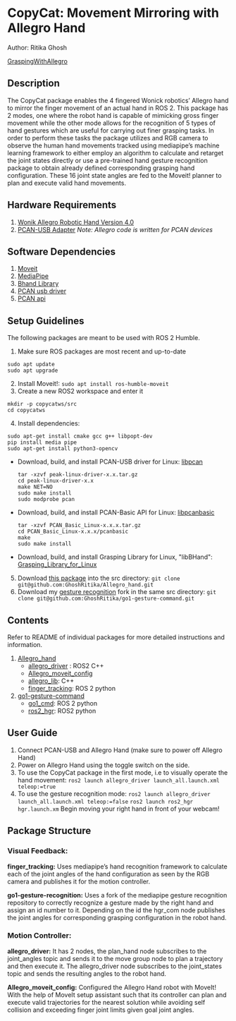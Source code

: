 # CopyCat: Movement Mirroring with Allegro Hand
Author: Ritika Ghosh

[GraspingWithAllegro](https://user-images.githubusercontent.com/60728026/226075105-37d79943-52b6-4db4-8c63-c11b21a8843d.mp4)

## **Description**
The CopyCat package enables the 4 fingered Wonick robotics’ Allegro hand to mirror the finger movement of an actual hand in ROS 2. This package has 2 modes, one where the robot hand is capable of mimicking gross finger movement while the other mode allows for the recognition of 5 types of hand gestures which are useful for carrying out finer grasping tasks. In order to perform these tasks the package utilizes and RGB camera to observe the human hand movements tracked using mediapipe’s machine learning framework to either employ an algorithm to calculate and retarget the joint states directly or use a pre-trained hand gesture recognition package to obtain already defined corresponding grasping hand configuration. These 16 joint state angles are fed to the Moveit! planner to plan and execute valid hand movements.

## **Hardware Requirements**
1. [Wonik Allegro Robotic Hand Version 4.0](http://wiki.wonikrobotics.com/AllegroHandWiki/index.php/Allegro_Hand_v4.0)
2. [PCAN-USB Adapter](https://www.peak-system.com/PCAN-USB.199.0.html?&L=1)
*Note: Allegro code is written for PCAN devices*

## **Software Dependencies**
1. [Moveit](https://moveit.picknik.ai/humble/index.html)
2. [MediaPipe](https://google.github.io/mediapipe/solutions/hands.html)
3. [Bhand Library](http://wiki.wonikrobotics.com/AllegroHandWiki/index.php/Grasping_Library_for_Linux)
4. [PCAN usb driver](http://www.peak-system.com/fileadmin/media/linux/index.htm#download)
5. [PCAN api](https://www.peak-system.com/Software-APIs.305.0.html?&L=1)

## **Setup Guidelines**
The following packages are meant to be used with ROS 2 Humble.
1. Make sure ROS packages are most recent and up-to-date
```
sudo apt update
sudo apt upgrade
```
2. Install Moveit!: `sudo apt install ros-humble-moveit`
3. Create a new ROS2 workspace and enter it
```
mkdir -p copycatws/src 
cd copycatws
```
4. Install dependencies:
```
sudo apt-get install cmake gcc g++ libpopt-dev
pip install media pipe
sudo apt-get install python3-opencv
```
- Download, build, and install PCAN-USB driver for Linux: [libpcan](http://www.peak-system.com/fileadmin/media/linux/index.htm#download)
    ```
    tar -xzvf peak-linux-driver-x.x.tar.gz
    cd peak-linux-driver-x.x
    make NET=NO
    sudo make install
    sudo modprobe pcan
    ```
- Download, build, and install PCAN-Basic API for Linux: [libpcanbasic](https://www.peak-system.com/Software-APIs.305.0.html?&L=1)
    ```
    tar -xzvf PCAN_Basic_Linux-x.x.x.tar.gz
    cd PCAN_Basic_Linux-x.x.x/pcanbasic
    make
    sudo make install
    ```
- Download, build, and install Grasping Library for Linux, "libBHand": [Grasping_Library_for_Linux](http://wiki.wonikrobotics.com/AllegroHandWiki/index.php/Grasping_Library_for_Linux)
5. Download [this package](https://github.com/GhoshRitika/Allegro_hand) into the src directory: `git clone git@github.com:GhoshRitika/Allegro_hand.git`
6. Download my [gesture recognition](https://github.com/GhoshRitika/go1-gesture-command) fork in the same src directory: `git clone git@github.com:GhoshRitika/go1-gesture-command.git`

## **Contents**
Refer to README of individual packages for more detailed instructions and information.
1. [Allegro_hand](https://github.com/GhoshRitika/Allegro_hand)
    - [allegro_driver](https://github.com/GhoshRitika/Allegro_hand/tree/main/allegro_driver) : ROS2 C++
    - [Allegro_moveit_config](https://github.com/GhoshRitika/Allegro_hand/tree/main/Allegro_moveit_config)
    - [allegro_lib](https://github.com/GhoshRitika/Allegro_hand/tree/main/allegro_lib): C++
    - [finger_tracking](https://github.com/GhoshRitika/Allegro_hand/tree/main/finger_tracking): ROS 2 python
2. [go1-gesture-command](https://github.com/GhoshRitika/go1-gesture-command)
    - [go1_cmd](https://github.com/GhoshRitika/go1-gesture-command/tree/main/go1_cmd): ROS 2 python
    - [ros2_hgr](https://github.com/GhoshRitika/go1-gesture-command/tree/main/ros2_hgr): ROS2 python

## **User Guide**
1. Connect PCAN-USB and Allegro Hand (make sure to power off Allegro Hand)
2. Power on Allegro Hand using the toggle switch on the side.
3. To use the CopyCat package in the first mode, i.e to visually operate the hand movement:
`ros2 launch allegro_driver launch_all.launch.xml teleop:=true`
4. To use the gesture recognition mode:
`ros2 launch allegro_driver launch_all.launch.xml teleop:=false`
`ros2 launch ros2_hgr hgr.launch.xm`
Begin moving your right hand in front of your webcam!

## **Package Structure**
### Visual Feedback: 
**finger_tracking:**
Uses mediapipe’s hand recognition framework to calculate each of the joint angles of the hand configuration as seen by the RGB camera and publishes it for the motion controller.

**go1-gesture-recognition:**
Uses a fork of the mediapipe gesture recognition repository to correctly recognize a gesture made by the right hand and assign an id number to it. Depending on the id the hgr_com node publishes the joint angles for corresponding grasping configuration in the robot hand.
### Motion Controller:
**allegro_driver:**
It has 2 nodes, the plan_hand node subscribes to the joint_angles topic and sends it to the move group node to plan a trajectory and then execute it. The allegro_driver node subscribes to the joint_states topic and sends the resulting angles to the robot hand.

**Allegro_moveit_config:**
Configured the Allegro Hand robot with MoveIt! With the help of MoveIt setup assistant such that its controller can plan and execute valid trajectories for the nearest solution while avoiding self collision and exceeding finger joint limits given goal joint angles. 
